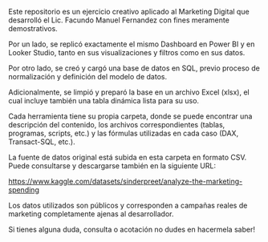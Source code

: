 Este repositorio es un ejercicio creativo aplicado al Marketing Digital que desarrolló el Lic. Facundo Manuel Fernandez con fines meramente demostrativos.

Por un lado, se replicó exactamente el mismo Dashboard en Power BI y en Looker Studio, tanto en sus visualizaciones y filtros como en sus datos.

Por otro lado, se creó y cargó una base de datos en SQL, previo proceso de normalización y definición del modelo de datos.

Adicionalmente, se limpió y preparó la base en un archivo Excel (xlsx), el cual incluye también una tabla dinámica lista para su uso.

Cada herramienta tiene su propia carpeta, donde se puede encontrar una descripción del contenido, los archivos correspondientes (tablas, programas, scripts, etc.) y las fórmulas utilizadas en cada caso (DAX, Transact-SQL, etc.).

La fuente de datos original está subida en esta carpeta en formato CSV. Puede consultarse y descargarse también en la siguiente URL:

https://www.kaggle.com/datasets/sinderpreet/analyze-the-marketing-spending

Los datos utilizados son públicos y corresponden a campañas reales de marketing completamente ajenas al desarrollador.

Si tienes alguna duda, consulta o acotación no dudes en hacermela saber!
